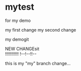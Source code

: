 # mytest
for my demo

my first change 
my second change

my demogit

NEW CHANGEsit  
!!!!!!!!!!!
!--!--!!--

this is my "my" branch change...